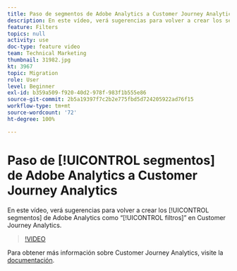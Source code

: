 ```yaml
---
title: Paso de segmentos de Adobe Analytics a Customer Journey Analytics
description: En este vídeo, verá sugerencias para volver a crear los segmentos de Adobe Analytics como “filtros” en Customer Journey Analytics.
feature: Filters
topics: null
activity: use
doc-type: feature video
team: Technical Marketing
thumbnail: 31982.jpg
kt: 3967
topic: Migration
role: User
level: Beginner
exl-id: b359a509-f920-40d2-978f-983f1b555e86
source-git-commit: 2b5a19397f7c2b2e775fbd5d724205922ad76f15
workflow-type: tm+mt
source-wordcount: '72'
ht-degree: 100%

---
```


# Paso de [!UICONTROL segmentos] de Adobe Analytics a Customer Journey Analytics

En este vídeo, verá sugerencias para volver a crear los [!UICONTROL segmentos] de Adobe Analytics como “[!UICONTROL filtros]” en Customer Journey Analytics.

>[!VIDEO](https://video.tv.adobe.com/v/31982/?quality=12)

Para obtener más información sobre Customer Journey Analytics, visite la [documentación](https://docs.adobe.com/content/help/es-ES/analytics-platform/using/cja-landing.html).
